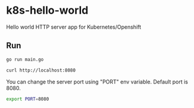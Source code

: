 # k8s-hello-world
Hello world HTTP server app for Kubernetes/Openshift

## Run
```bash
go run main.go

curl http://localhost:8080
```

You can change the server port using "PORT" env variable. Default port is 8080.
```bash
export PORT=8080
```
